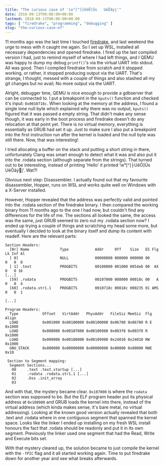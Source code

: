 ```yaml
---
title: "The curious case of 'ìe°[^]├UëÕ]Ús   UëÕâýj'"
date: 2018-09-13T00:00:00+00:00
lastmod: 2018-09-13T00:00:00+00:00
tags: [ "firedrake", "programming", "debugging" ]
slug: "the-curious-case-of"
---
```


11 months ago was the last time I touched [firedrake](https://github.com/JustSid/firedrake), and last weekend the urge to mess with it caught me again. So I set up WSL, installed all necessary dependencies and opened firedrake. I fired up the last compiled version I had, just to remind myself of where I had left things, and I QEMU was happy to dump my debug `printf()`'s via the virtual UART into stdout. All was good. Then I compiled firedrake from scratch and it stopped working, or rather, it stopped producing output via the UART. That's strange, I thought, messed with a couple of things and also stashed all my git changes but no avail; No more output via the UART.

Alright, debugger time, QEMU is nice enough to provide a gdbserver that can be connected to. I put a breakpoint in the `kputs()` function and checked it's input: `0x0010718c`. When looking at the memory at the address, I found a single lone null byte which explained why there was no output, `kputs()` figured that it was passed a empty string. That didn't make any sense though, it was early in the boot process and firedrake doesn't do any relocation at that point yet. There is no virtual memory, everything is essentially as GRUB had set it up. Just to make sure I also put a breakpoint into the first instruction run after the kernel is loaded and the null byte was still there. Now, that was interesting!

I tried allocating a buffer on the stack and putting a short string in there, unfortunately Clang was smart enough to detect what it was and also put it into the .rodata section (although separate from the strings). That turned out to be interesting, instead of printing 'Hello' it printed 'ìe°[^]├UëÕ]Ús   UëÕâýj'. Wat?!

Obvious next step: Disassembler. I actually found out that my favourite disassembler, Hopper, runs on WSL and works quite well on Windows with a X-Server installed.

However, Hopper revealed that the address was perfectly valid and pointed into the .rodata section of the firedrake binary. I then compared the working binary from 11 months ago to the one I had now, but couldn't find any differences for the life of me. The sections all looked the same, the access was the same, just GRUB seemed to zero out my .rodata section now? I ended up trying a couple of things and scratching my head some more, but eventually I decided to look at the binary itself and dump its content with readelf. Here are the relevant parts:

    Section Headers:
      [Nr] Name              Type            Addr     Off    Size   ES Flg Lk Inf Al
      [ 0]                   NULL            00000000 000000 000000 00      0   0  0
      [ 1] .text             PROGBITS        00100000 001000 0054eb 00  AX  0   0 16
    [...]
      [59] .rodata           PROGBITS        00107000 008000 00018c 00   A  0   0  4
      [60] .rodata.str1.1    PROGBITS        0010718c 00818c 000235 01 AMS  0   0  1

    [...]

    Program Headers:
      Type           Offset   VirtAddr   PhysAddr   FileSiz MemSiz  Flg Align
      LOAD           0x001000 0x00100000 0x00100000 0x06780 0x06780 R E 0x1000
      LOAD           0x008000 0x00107000 0x00108980 0x003f8 0x003f8 R   0x1000
      LOAD           0x009000 0x00108000 0x00109980 0x24010 0x24010 RW  0x1000
      GNU_STACK      0x000000 0x00000000 0x00000000 0x00000 0x00000 RWE 0x10

     Section to Segment mapping:
      Segment Sections...
       00     .text .text.startup [...]
       01     .rodata .rodata.str1.1 [...]
       02     .bss .init_array 
       03     

And with that, the mystery became clear. `0x107000` is where the `rodata` section was supposed to be. But the ELF program header put its physical address at `0x108980` and GRUB loads the kernel into there, instead of the virtual address (which kinda makes sense, it's bare metal, no virtual addressing). Looking at the known good version actually revealed that both .text and .rodata where in one contiguous segment that spanned the kernel space. Looks like the linker I ended up installing on my fresh WSL install honours the fact that .rodata should be readonly and put it in its own segment. Previously the linker used one segment that had the Read, Write and Execute bits set.

With that mystery cleared up, the solution became to just compile the kernel with the `-fPIC` flag and it all started working again. Time to put firedrake down for another year and see what breaks afterwards.
